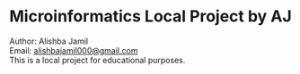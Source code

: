 # Microinformatics Local Project by AJ <br>
Author: Alishba Jamil <br>
Email: alishbajamil000@gmail.com <br>
This is a local project for educational purposes.